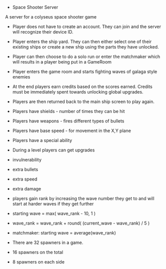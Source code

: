 * Space Shooter Server

A server for a colyseus space shooter game

- Player does not have to create an account. They can join and the server will recognize their device ID.
- Player enters the ship yard. They can then either select one of their existing ships or create a new ship using the parts they have unlocked.
- Player can then choose to do a solo run or enter the matchmaker which will results in a player being put in a GameRoom
- Player enters the game room and starts fighting waves of galaga style enemies
- At the end players earn credits based on the scores earned. Credits must be immediately spent towards unlocking global upgrades.
- Players are then returned back to the main ship screen to play again.

- Players have shields - number of times they can be hit
- Players have weapons - fires different types of bullets
- Players have base speed - for movement in the X,Y plane
- Players have a special ability

- During a level players can get upgrades
- invulnerability
- extra bullets
- extra speed
- extra damage

- players gain rank by increasing the wave number they get to and will start at harder waves if they get further

- starting wave = max( wave_rank - 10, 1 )
- wave_rank = wave_rank + round( (current_wave - wave_rank) / 5 )
- matchmaker: starting wave = average(wave_rank)

- There are 32 spawners in a game.
- 16 spawners on the total
- 8 spawners on each side
